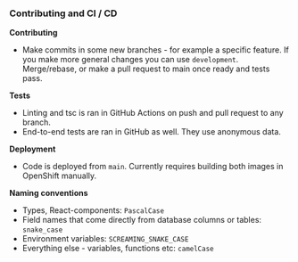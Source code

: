 ### Contributing and CI / CD

**Contributing**
+ Make commits in some new branches - for example a specific feature. If you make more general changes you can use `development`. Merge/rebase, or make a pull request to main once ready and tests pass.

**Tests**
+ Linting and tsc is ran in GitHub Actions on push and pull request to any branch.
+ End-to-end tests are ran in GitHub as well. They use anonymous data. 

**Deployment**
+ Code is deployed from `main`. Currently requires building both images in OpenShift manually.

**Naming conventions**
+ Types, React-components: `PascalCase`
+ Field names that come directly from database columns or tables: `snake_case`
+ Environment variables: `SCREAMING_SNAKE_CASE`
+ Everything else - variables, functions etc: `camelCase`
